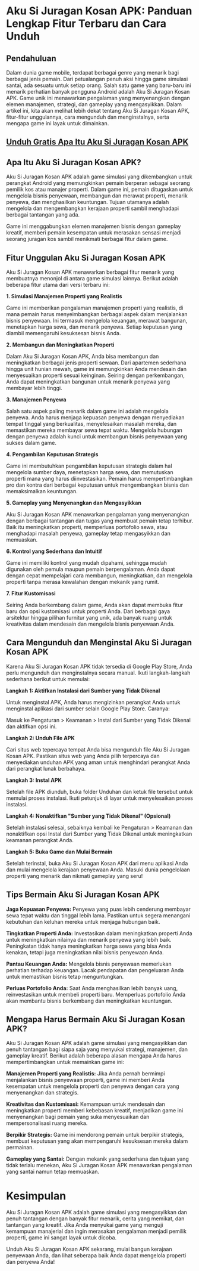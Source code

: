# Aku Si Juragan Kosan APK: Panduan Lengkap Fitur Terbaru dan Cara Unduh

## Pendahuluan

Dalam dunia game mobile, terdapat berbagai genre yang menarik bagi berbagai jenis pemain. Dari petualangan penuh aksi hingga game simulasi santai, ada sesuatu untuk setiap orang. Salah satu game yang baru-baru ini menarik perhatian banyak pengguna Android adalah Aku Si Juragan Kosan APK. Game unik ini menawarkan pengalaman yang menyenangkan dengan elemen manajemen, strategi, dan gameplay yang mengasyikkan. Dalam artikel ini, kita akan melihat lebih dekat tentang Aku Si Juragan Kosan APK, fitur-fitur unggulannya, cara mengunduh dan menginstalnya, serta mengapa game ini layak untuk dimainkan.

## [Unduh Gratis Apa Itu Aku Si Juragan Kosan APK](https://modfyp.io/aku-si-juragan-kosan/)

## Apa Itu Aku Si Juragan Kosan APK?

Aku Si Juragan Kosan APK adalah game simulasi yang dikembangkan untuk perangkat Android yang memungkinkan pemain berperan sebagai seorang pemilik kos atau manajer properti. Dalam game ini, pemain ditugaskan untuk mengelola bisnis penyewaan, membangun dan merawat properti, menarik penyewa, dan menghasilkan keuntungan. Tujuan utamanya adalah mengelola dan mengembangkan kerajaan properti sambil menghadapi berbagai tantangan yang ada.

Game ini menggabungkan elemen manajemen bisnis dengan gameplay kreatif, memberi pemain kesempatan untuk merasakan sensasi menjadi seorang juragan kos sambil menikmati berbagai fitur dalam game.

## Fitur Unggulan Aku Si Juragan Kosan APK

Aku Si Juragan Kosan APK menawarkan berbagai fitur menarik yang membuatnya menonjol di antara game simulasi lainnya. Berikut adalah beberapa fitur utama dari versi terbaru ini:

**1. Simulasi Manajemen Properti yang Realistis**

Game ini memberikan pengalaman manajemen properti yang realistis, di mana pemain harus menyeimbangkan berbagai aspek dalam menjalankan bisnis penyewaan. Ini termasuk mengelola keuangan, merawat bangunan, menetapkan harga sewa, dan menarik penyewa. Setiap keputusan yang diambil memengaruhi kesuksesan bisnis Anda.

**2. Membangun dan Meningkatkan Properti**

Dalam Aku Si Juragan Kosan APK, Anda bisa membangun dan meningkatkan berbagai jenis properti sewaan. Dari apartemen sederhana hingga unit hunian mewah, game ini memungkinkan Anda mendesain dan menyesuaikan properti sesuai keinginan. Seiring dengan perkembangan, Anda dapat meningkatkan bangunan untuk menarik penyewa yang membayar lebih tinggi.

**3. Manajemen Penyewa**

Salah satu aspek paling menarik dalam game ini adalah mengelola penyewa. Anda harus menjaga kepuasan penyewa dengan menyediakan tempat tinggal yang berkualitas, menyelesaikan masalah mereka, dan memastikan mereka membayar sewa tepat waktu. Mengelola hubungan dengan penyewa adalah kunci untuk membangun bisnis penyewaan yang sukses dalam game.

**4. Pengambilan Keputusan Strategis**

Game ini membutuhkan pengambilan keputusan strategis dalam hal mengelola sumber daya, menetapkan harga sewa, dan memutuskan properti mana yang harus diinvestasikan. Pemain harus mempertimbangkan pro dan kontra dari berbagai keputusan untuk mengembangkan bisnis dan memaksimalkan keuntungan.

**5. Gameplay yang Menyenangkan dan Mengasyikkan**

Aku Si Juragan Kosan APK menawarkan pengalaman yang menyenangkan dengan berbagai tantangan dan tugas yang membuat pemain tetap terhibur. Baik itu meningkatkan properti, memperluas portofolio sewa, atau menghadapi masalah penyewa, gameplay tetap mengasyikkan dan memuaskan.

**6. Kontrol yang Sederhana dan Intuitif**

Game ini memiliki kontrol yang mudah dipahami, sehingga mudah digunakan oleh pemula maupun pemain berpengalaman. Anda dapat dengan cepat mempelajari cara membangun, meningkatkan, dan mengelola properti tanpa merasa kewalahan dengan mekanik yang rumit.

**7. Fitur Kustomisasi**

Seiring Anda berkembang dalam game, Anda akan dapat membuka fitur baru dan opsi kustomisasi untuk properti Anda. Dari berbagai gaya arsitektur hingga pilihan furnitur yang unik, ada banyak ruang untuk kreativitas dalam mendesain dan mengelola bisnis penyewaan Anda.

## Cara Mengunduh dan Menginstal Aku Si Juragan Kosan APK

Karena Aku Si Juragan Kosan APK tidak tersedia di Google Play Store, Anda perlu mengunduh dan menginstalnya secara manual. Ikuti langkah-langkah sederhana berikut untuk memulai:

**Langkah 1: Aktifkan Instalasi dari Sumber yang Tidak Dikenal**

Untuk menginstal APK, Anda harus mengizinkan perangkat Anda untuk menginstal aplikasi dari sumber selain Google Play Store. Caranya:

Masuk ke Pengaturan > Keamanan > Instal dari Sumber yang Tidak Dikenal dan aktifkan opsi ini.

**Langkah 2: Unduh File APK**

Cari situs web tepercaya tempat Anda bisa mengunduh file Aku Si Juragan Kosan APK. Pastikan situs web yang Anda pilih terpercaya dan menyediakan unduhan APK yang aman untuk menghindari perangkat Anda dari perangkat lunak berbahaya.

**Langkah 3: Instal APK**

Setelah file APK diunduh, buka folder Unduhan dan ketuk file tersebut untuk memulai proses instalasi. Ikuti petunjuk di layar untuk menyelesaikan proses instalasi.

**Langkah 4: Nonaktifkan "Sumber yang Tidak Dikenal" (Opsional)**

Setelah instalasi selesai, sebaiknya kembali ke Pengaturan > Keamanan dan nonaktifkan opsi Instal dari Sumber yang Tidak Dikenal untuk meningkatkan keamanan perangkat Anda.

**Langkah 5: Buka Game dan Mulai Bermain**

Setelah terinstal, buka Aku Si Juragan Kosan APK dari menu aplikasi Anda dan mulai mengelola kerajaan penyewaan Anda. Masuki dunia pengelolaan properti yang menarik dan nikmati gameplay yang seru!

## Tips Bermain Aku Si Juragan Kosan APK

**Jaga Kepuasan Penyewa:** Penyewa yang puas lebih cenderung membayar sewa tepat waktu dan tinggal lebih lama. Pastikan untuk segera menangani kebutuhan dan keluhan mereka untuk menjaga hubungan baik.

**Tingkatkan Properti Anda:** Investasikan dalam meningkatkan properti Anda untuk meningkatkan nilainya dan menarik penyewa yang lebih baik. Peningkatan tidak hanya meningkatkan harga sewa yang bisa Anda kenakan, tetapi juga meningkatkan nilai bisnis penyewaan Anda.

**Pantau Keuangan Anda:** Mengelola bisnis penyewaan memerlukan perhatian terhadap keuangan. Lacak pendapatan dan pengeluaran Anda untuk memastikan bisnis tetap menguntungkan.

**Perluas Portofolio Anda:** Saat Anda menghasilkan lebih banyak uang, reinvestasikan untuk membeli properti baru. Memperluas portofolio Anda akan membantu bisnis berkembang dan meningkatkan keuntungan.

## Mengapa Harus Bermain Aku Si Juragan Kosan APK?

Aku Si Juragan Kosan APK adalah game simulasi yang mengasyikkan dan penuh tantangan bagi siapa saja yang menyukai strategi, manajemen, dan gameplay kreatif. Berikut adalah beberapa alasan mengapa Anda harus mempertimbangkan untuk memainkan game ini:

**Manajemen Properti yang Realistis:** Jika Anda pernah bermimpi menjalankan bisnis penyewaan properti, game ini memberi Anda kesempatan untuk mengelola properti dan penyewa dengan cara yang menyenangkan dan strategis.

**Kreativitas dan Kustomisasi:** Kemampuan untuk mendesain dan meningkatkan properti memberi kebebasan kreatif, menjadikan game ini menyenangkan bagi pemain yang suka menyesuaikan dan mempersonalisasi ruang mereka.

**Berpikir Strategis:** Game ini mendorong pemain untuk berpikir strategis, membuat keputusan yang akan mempengaruhi kesuksesan mereka dalam permainan.

**Gameplay yang Santai:** Dengan mekanik yang sederhana dan tujuan yang tidak terlalu menekan, Aku Si Juragan Kosan APK menawarkan pengalaman yang santai namun tetap memuaskan.

# Kesimpulan

Aku Si Juragan Kosan APK adalah game simulasi yang mengasyikkan dan penuh tantangan dengan banyak fitur menarik, cerita yang memikat, dan tantangan yang kreatif. Jika Anda menyukai game yang menguji kemampuan manajerial dan ingin merasakan pengalaman menjadi pemilik properti, game ini sangat layak untuk dicoba.

Unduh Aku Si Juragan Kosan APK sekarang, mulai bangun kerajaan penyewaan Anda, dan lihat seberapa baik Anda dapat mengelola properti dan penyewa Anda!
